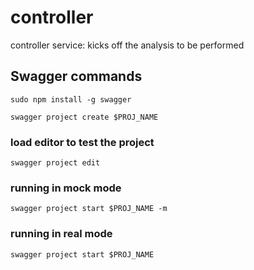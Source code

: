 # controller
controller service: kicks off the analysis to be performed


## Swagger commands 
`sudo npm install -g swagger` 

`swagger project create $PROJ_NAME`

### load editor to test the project

`swagger project edit`

### running in mock mode

`swagger project start $PROJ_NAME -m`

### running in real mode

`swagger project start $PROJ_NAME`
